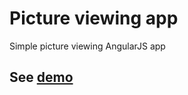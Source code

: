# Picture viewing app

Simple picture viewing AngularJS app

## See [demo](https://vlad-gritsenko.github.io/picture-viewing-app/src/)
